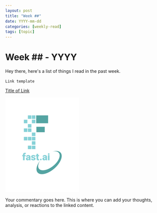 ```yaml
---
layout: post
title: "Week ##"
date: YYYY-mm-dd
categories: [weekly-read]
tags: [topic]
---
```


# Week ## - YYYY

Hey there, here's a list of things I read in the past week.

`Link template`

[Title of Link](https://example.com)

<!-- Optional: Add image below -->
![Image Description](/images/logo.png)

Your commentary goes here. This is where you can add your thoughts, analysis, or reactions to the linked content.
